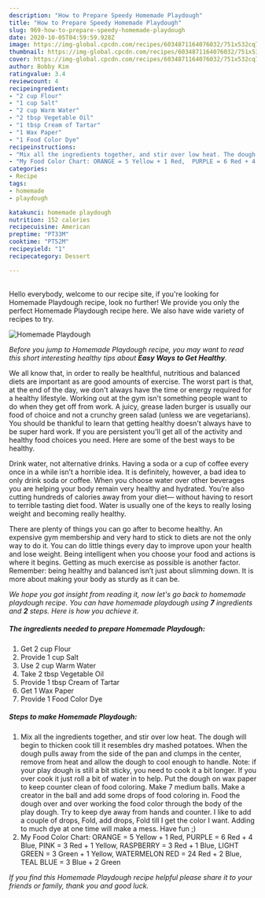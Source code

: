 ```yaml
---
description: "How to Prepare Speedy Homemade Playdough"
title: "How to Prepare Speedy Homemade Playdough"
slug: 969-how-to-prepare-speedy-homemade-playdough
date: 2020-10-05T04:59:59.928Z
image: https://img-global.cpcdn.com/recipes/6034871164076032/751x532cq70/homemade-playdough-recipe-main-photo.jpg
thumbnail: https://img-global.cpcdn.com/recipes/6034871164076032/751x532cq70/homemade-playdough-recipe-main-photo.jpg
cover: https://img-global.cpcdn.com/recipes/6034871164076032/751x532cq70/homemade-playdough-recipe-main-photo.jpg
author: Bobby Kim
ratingvalue: 3.4
reviewcount: 4
recipeingredient:
- "2 cup Flour"
- "1 cup Salt"
- "2 cup Warm Water"
- "2 tbsp Vegetable Oil"
- "1 tbsp Cream of Tartar"
- "1 Wax Paper"
- "1 Food Color Dye"
recipeinstructions:
- "Mix all the ingredients together, and stir over low heat. The dough will begin to thicken cook till it resembles dry mashed potatoes. When the dough pulls away from the side of the pan and clumps in the center, remove from heat and allow the dough to cool enough to handle. Note: if your play dough is still a bit sticky, you need to cook it a bit longer. If you over cook it just roll a bit of water in to help. Put the dough on wax paper to keep counter clean of food coloring. Make 7 medium balls. Make a creator in the ball and add some drops of food coloring in. Food the dough over and over working the food color through the body of the play dough. Try to keep dye away from hands and counter. I like to add a couple of drops, Fold, add drops, Fold till I get the color I want. Adding to much dye at one time will make a mess. Have fun ;)"
- "My Food Color Chart: ORANGE = 5 Yellow + 1 Red,  PURPLE = 6 Red + 4 Blue,   PINK = 3 Red + 1 Yellow,   RASPBERRY = 3 Red + 1 Blue,   LIGHT GREEN = 3 Green + 1 Yellow,  WATERMELON RED = 24 Red + 2 Blue,    TEAL BLUE = 3 Blue + 2 Green"
categories:
- Recipe
tags:
- homemade
- playdough

katakunci: homemade playdough 
nutrition: 152 calories
recipecuisine: American
preptime: "PT33M"
cooktime: "PT52M"
recipeyield: "1"
recipecategory: Dessert

---
```

<br>
Hello everybody, welcome to our recipe site, if you're looking for Homemade Playdough recipe, look no further! We provide you only the perfect Homemade Playdough recipe here. We also have wide variety of recipes to try.
<br>


![Homemade Playdough](https://img-global.cpcdn.com/recipes/6034871164076032/751x532cq70/homemade-playdough-recipe-main-photo.jpg)

<i>Before you jump to Homemade Playdough recipe, you may want to read this short interesting healthy tips about <strong>Easy Ways to Get Healthy</strong>.</i>

We all know that, in order to really be healthful, nutritious and balanced diets are important as are good amounts of exercise. The worst part is that, at the end of the day, we don't always have the time or energy required for a healthy lifestyle. Working out at the gym isn't something people want to do when they get off from work. A juicy, grease laden burger is usually our food of choice and not a crunchy green salad (unless we are vegetarians). You should be thankful to learn that getting healthy doesn't always have to be super hard work. If you are persistent you'll get all of the activity and healthy food choices you need. Here are some of the best ways to be healthy.

Drink water, not alternative drinks. Having a soda or a cup of coffee every once in a while isn’t a horrible idea. It is definitely, however, a bad idea to only drink soda or coffee. When you choose water over other beverages you are helping your body remain very healthy and hydrated. You’re also cutting hundreds of calories away from your diet— without having to resort to terrible tasting diet food. Water is usually one of the keys to really losing weight and becoming really healthy.

There are plenty of things you can go after to become healthy. An expensive gym membership and very hard to stick to diets are not the only way to do it. You can do little things every day to improve upon your health and lose weight. Being intelligent when you choose your food and actions is where it begins. Getting as much exercise as possible is another factor. Remember: being healthy and balanced isn’t just about slimming down. It is more about making your body as sturdy as it can be. 


<i>We hope you got insight from reading it, now let's go back to homemade playdough recipe. You can have homemade playdough using <strong>7</strong> ingredients and <strong>2</strong> steps. Here is how you achieve it.
</i>

##### The ingredients needed to prepare Homemade Playdough:

1. Get 2 cup Flour
1. Provide 1 cup Salt
1. Use 2 cup Warm Water
1. Take 2 tbsp Vegetable Oil
1. Provide 1 tbsp Cream of Tartar
1. Get 1 Wax Paper
1. Provide 1 Food Color Dye


##### Steps to make Homemade Playdough:

1. Mix all the ingredients together, and stir over low heat. The dough will begin to thicken cook till it resembles dry mashed potatoes. When the dough pulls away from the side of the pan and clumps in the center, remove from heat and allow the dough to cool enough to handle. Note: if your play dough is still a bit sticky, you need to cook it a bit longer. If you over cook it just roll a bit of water in to help. Put the dough on wax paper to keep counter clean of food coloring. Make 7 medium balls. Make a creator in the ball and add some drops of food coloring in. Food the dough over and over working the food color through the body of the play dough. Try to keep dye away from hands and counter. I like to add a couple of drops, Fold, add drops, Fold till I get the color I want. Adding to much dye at one time will make a mess. Have fun ;)
1. My Food Color Chart: ORANGE = 5 Yellow + 1 Red,  PURPLE = 6 Red + 4 Blue,   PINK = 3 Red + 1 Yellow,   RASPBERRY = 3 Red + 1 Blue,   LIGHT GREEN = 3 Green + 1 Yellow,  WATERMELON RED = 24 Red + 2 Blue,    TEAL BLUE = 3 Blue + 2 Green


<i>If you find this Homemade Playdough recipe helpful please share it to your friends or family, thank you and good luck.</i>
